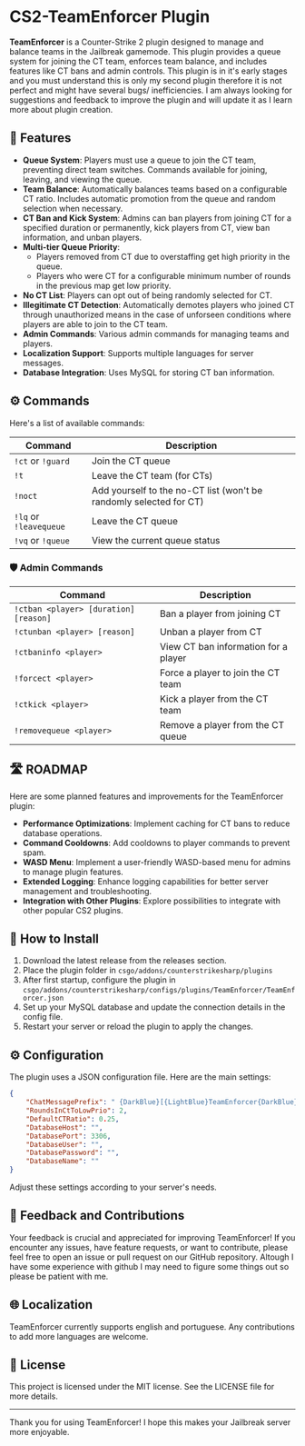 # CS2-TeamEnforcer Plugin

**TeamEnforcer** is a Counter-Strike 2 plugin designed to manage and balance teams in the Jailbreak gamemode. This plugin provides a queue system for joining the CT team, enforces team balance, and includes features like CT bans and admin controls. This plugin is in it's early stages and you must understand this is only my second plugin therefore it is not perfect and might have several bugs/ inefficiencies. I am always looking for suggestions and feedback to improve the plugin and will update it as I learn more about plugin creation.

## 🎯 Features

- **Queue System**: Players must use a queue to join the CT team, preventing direct team switches. Commands available for joining, leaving, and viewing the queue.
- **Team Balance**: Automatically balances teams based on a configurable CT ratio. Includes automatic promotion from the queue and random selection when necessary.
- **CT Ban and Kick System**: Admins can ban players from joining CT for a specified duration or permanently, kick players from CT, view ban information, and unban players.
- **Multi-tier Queue Priority**: 
  - Players removed from CT due to overstaffing get high priority in the queue.
  - Players who were CT for a configurable minimum number of rounds in the previous map get low priority.
- **No CT List**: Players can opt out of being randomly selected for CT.
- **Illegitimate CT Detection**: Automatically demotes players who joined CT through unauthorized means in the case of unforseen conditions where players are able to join to the CT team.
- **Admin Commands**: Various admin commands for managing teams and players.
- **Localization Support**: Supports multiple languages for server messages.
- **Database Integration**: Uses MySQL for storing CT ban information.

## ⚙️ Commands

Here's a list of available commands:

| Command | Description |
|---------|-------------|
| `!ct` or `!guard` | Join the CT queue |
| `!t` | Leave the CT team (for CTs) |
| `!noct` | Add yourself to the no-CT list (won't be randomly selected for CT) |
| `!lq` or `!leavequeue` | Leave the CT queue |
| `!vq` or `!queue` | View the current queue status |

### 🛡️ Admin Commands

| Command | Description |
|---------|-------------|
| `!ctban <player> [duration] [reason]` | Ban a player from joining CT |
| `!ctunban <player> [reason]` | Unban a player from CT |
| `!ctbaninfo <player>` | View CT ban information for a player |
| `!forcect <player>` | Force a player to join the CT team |
| `!ctkick <player>` | Kick a player from the CT team |
| `!removequeue <player>` | Remove a player from the CT queue |

## 🛣️ ROADMAP

Here are some planned features and improvements for the TeamEnforcer plugin:

- **Performance Optimizations**: Implement caching for CT bans to reduce database operations.
- **Command Cooldowns**: Add cooldowns to player commands to prevent spam.
- **WASD Menu**: Implement a user-friendly WASD-based menu for admins to manage plugin features.
- **Extended Logging**: Enhance logging capabilities for better server management and troubleshooting.
- **Integration with Other Plugins**: Explore possibilities to integrate with other popular CS2 plugins.

## 🚀 How to Install

1. Download the latest release from the releases section.
2. Place the plugin folder in `csgo/addons/counterstrikesharp/plugins`
3. After first startup, configure the plugin in `csgo/addons/counterstrikesharp/configs/plugins/TeamEnforcer/TeamEnforcer.json`
4. Set up your MySQL database and update the connection details in the config file.
5. Restart your server or reload the plugin to apply the changes.

## ⚙️ Configuration

The plugin uses a JSON configuration file. Here are the main settings:

```json
{
    "ChatMessagePrefix": " {DarkBlue}[{LightBlue}TeamEnforcer{DarkBlue}]{Default}",
    "RoundsInCtToLowPrio": 2,
    "DefaultCTRatio": 0.25,
    "DatabaseHost": "",
    "DatabasePort": 3306,
    "DatabaseUser": "",
    "DatabasePassword": "",
    "DatabaseName": ""
}
```

Adjust these settings according to your server's needs.

## 💬 Feedback and Contributions

Your feedback is crucial and appreciated for improving TeamEnforcer! If you encounter any issues, have feature requests, or want to contribute, please feel free to open an issue or pull request on our GitHub repository. Altough I have some experience with github I may need to figure some things out so please be patient with me.

## 🌐 Localization

TeamEnforcer currently supports english and portuguese. Any contributions to add more languages are welcome.

## 📜 License

This project is licensed under the MIT license. See the LICENSE file for more details.

---

Thank you for using TeamEnforcer! I hope this makes your Jailbreak server more enjoyable.

